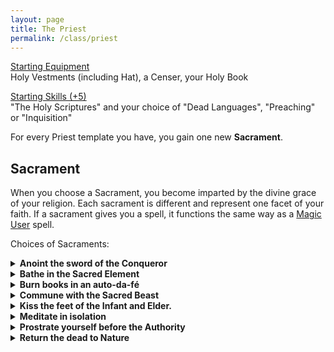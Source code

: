 ```yaml
---
layout: page
title: The Priest
permalink: /class/priest
---
```


<ins>Starting Equipment</ins><br>
Holy Vestments (including Hat), a Censer, your Holy Book

<ins>Starting Skills (+5)</ins><br>
"The Holy Scriptures" and your choice of "Dead Languages", "Preaching" or "Inquisition"

For every Priest template you have, you gain one new **Sacrament**.

## Sacrament
When you choose a Sacrament, you become imparted by the divine grace of your religion. Each sacrament is different and represent one facet of your faith. If a sacrament gives you a spell, it functions the same way as a [Magic User](https://saltygoo.github.io/class/magic-user) spell.

Choices of Sacraments:

<details markdown="1">
<summary><b>Anoint the sword of the Conqueror</b></summary> 
- You can roll Spell Dices as you attack and add the sum to your attack and damage rolls.
- When you hit an enemy with a weapon or you take damage from a weapon, you gain 1 Spell Dice for your next combat turn.
- Roll 1D4, you gain the following spell: 1. [Bloodlust](/2020/11/13/bloodlust), 2. [Blood Scabbard](/2020/11/13/blood-scabbard), 3. [Cure](/2020/11/13/cure), 4. [Nine Lives](/2020/11/12/nine-lives)
</details>

<details markdown="1">
<summary><b>Bathe in the Sacred Element</b></summary> 
- What is the Sacred Element? You can shape it like clay.
- When half of your body is covered by the Sacred Element, you have 1 additional Spell Dice.
- Roll 1D4, you gain the following spell: 1. [Cloak of Element](/2020/11/13/cloak-of-element/), 2. [Conjure](/2020/11/12/conjure/) (the element), 3. [Elementamorphosis](/2020/11/13/elementamorphosis/), 4. [One with the Elements](https://saltygoo.github.io/2020/11/13/one-with-the-elements/)
<details markdown="1">
<summary>1D20 Elements</summary> 
1. Wind / Oxygen / Sound
2. Stone / Sand / Earth
3. Flames / Sparks / Explosion
4. Water / Rain / Bubbles
5. Magma / Coal / Glass
6. Ice / Snow / Cold
7. Ooze / Plant / Mud
8. Smoke / Gas / Heat
9. Positive Energy / Blood / Mind
10. Negative Energy / Darkness / Rot
11. Light / Star / Radium
12. Metal / Gem / Alloy
13. Lightning / Magnetism / Static
14. Steam / Cloud / Vapor
15. Salt / Oil / Mercury
16. Dust / Bone / Debris
17. Ash / Sulfur / Soot
18. Vacuum / Antigravity / Ether
19. Roll twice, choose one.
20. Roll twice: it's both at the same time.
</details>
</details>

<details markdown="1">
<summary><b>Burn books in an auto-da-fé</b></summary> 
- Idiots believe you.
- When you destroy a source of knowledge, you gain 1 Spell Dice (until you spend it).
- Roll 1D4, you gain the following spell: 1. [Pinky Knot](/2020/11/13/pinky-knot/), 2. [Poppy's Milk](/2020/11/13/poppys-milk/), 3. [Servitude](/2020/11/12/servitude/), 4. [Singularity of Purpose](/2020/11/12/singularity-of-purpose/)
</details>

<details markdown="1">
<summary><b>Commune with the Sacred Beast</b></summary> 
- What kind of animal is the Sacred Beast? You can speak with this animal.
- When you act like the chosen animal, you have 1 additional Spell Dice.
- Roll 1D4, you gain the following spell relating to the chosen animal: 1. [Animorph](/2020/11/12/animorph), 2. [Bestow Animal Aspect](/2020/11/12/bestow-aspect), 3. [The Animal Allure](/2020/11/12/animal-allure), 4. [Call of the Animal](/2020/11/12/call-of-the-animal).
</details>

<details markdown="1">
<summary><b>Kiss the feet of the Infant and Elder.</b></summary> 
- You gain a new [follower](https://coinsandscrolls.blogspot.com/2017/06/osr-table-of-camp-followers.html) each time you end a session in a city.
- Each person joining you in the casting of a spell adds 0.5 Spell Dice to it.
- Roll 1D4, you gain the following spell: 1. [Circle of Protection](/2020/11/12/circle-of-protection/), 2. [Last Oath](/2020/11/13/last-oath/), 3. [Rite of the Seventh Day](/2020/11/13/rite-of-the-seventh-day/), 4. [Salvation](/2020/11/13/salvation/)
</details>

<details markdown="1">
<summary><b>Meditate in isolation</b></summary> 
- Each session, you can ask a Yes/No question to the referee. You will get the answer at the beginning of your next game.
- At the end of a session, note 2 specific actions you want to do. The next time you play you have 1 additional Spell Dice when doing those actions.
- Roll 1D4, you gain the following spell: 1. [Aura of Renewal](/2020/11/13/aura-of-renewal), 2. [Delay](/2020/11/13/delay), 3. [Indolence](/2020/11/13/indolence), 4. [Seal of Retribution](/2020/11/13/seal-of-retribution)
</details>

<details markdown="1">
<summary><b>Prostrate yourself before the Authority</b></summary> 
- You are considered judge, jury and executioner by the faithful.
- When you punish someone from breaking the Law, you gain 1 Spell Dice (until you spend it).
- Roll 1D4, you gain the following spell: 1. [Call for Judgement](/2020/11/12/call-for-judgement), 2. [Command](/2020/11/13/command), 3. [Smell Sin](/2020/11/12/smell-sin), 4. [Smite the Wicked](/2020/11/13/smite-the-wicked)
</details>

<details markdown="1">
<summary><b>Return the dead to Nature</b></summary> 
- You can rot organic matter with your touch. A few seconds spoil food, and 1 hour consumes a dead human.
- You can consume one organic object in your inventory to gain 1 spell dice (until you rest).
- Roll 1D4, you gain the following spell: 1. [Cordiceps Apotheosis](/2020/11/12/cordiceps-apotheosis/), 2. [Fey Ring](/2020/11/13/fey-ring/), 3. [Hallucinogenesis](/2020/11/13/hallucinogenesis/), 4. [Potpourri](/2020/11/13/potpourri/)
</details>

